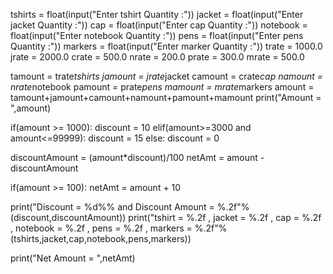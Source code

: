 tshirts = float(input("Enter tshirt Quantity :"))
jacket	= float(input("Enter jacket Quantity :"))
cap = float(input("Enter cap Quantity :"))
notebook = float(input("Enter notebook Quantity :"))
pens = float(input("Enter pens Quantity :"))
markers = float(input("Enter marker Quantity :"))
trate = 1000.0
jrate = 2000.0
crate = 500.0
nrate = 200.0
prate = 300.0
mrate = 500.0

tamount = trate*tshirts
jamount = jrate*jacket
camount = crate*cap
namount = nrate*notebook
pamount = prate*pens
mamount = mrate*markers
amount = tamount+jamount+camount+namount+pamount+mamount
print("Amount = ",amount)

if(amount >= 1000):
    discount = 10
elif(amount>=3000 and amount<=99999):
   discount = 15
else:
   discount = 0

discountAmount = (amount*discount)/100
netAmt = amount - discountAmount

if(amount >= 100):
    netAmt = amount + 10

print("Discount = %d%% and Discount Amount = %.2f"%(discount,discountAmount))
print("tshirt = %.2f , jacket = %.2f , cap = %.2f , notebook = %.2f , pens = %.2f , markers = %.2f"%(tshirts,jacket,cap,notebook,pens,markers))

print("Net Amount = ",netAmt)

